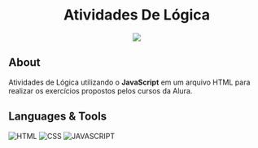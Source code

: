 <h1 align="center"> Atividades De Lógica </h1>

<p align="center">
  <img loading="lazy" src="http://img.shields.io/static/v1?label=STATUS&message=EM%20DESENVOLVIMENTO&color=GREEN&style=for-the-badge"/>
</p>

## About
Atividades de Lógica utilizando o **JavaScript** em um arquivo HTML para realizar os exercícios propostos pelos cursos da Alura.

## Languages & Tools
![HTML](https://img.shields.io/badge/HTML-orange)
![CSS](https://img.shields.io/badge/CSS-blue)
![JAVASCRIPT](https://img.shields.io/badge/JAVASCRIPT-yellow)
